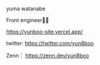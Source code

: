 yuma watanabe

Front engineer👨‍💻

https://yunboo-site.vercel.app/

twitter: https://twitter.com/yun8boo

Zenn： https://zenn.dev/yun8boo
